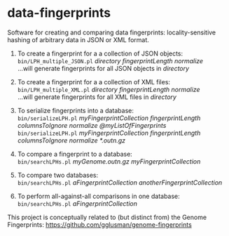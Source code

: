 # data-fingerprints
Software for creating and comparing data fingerprints: locality-sensitive hashing of arbitrary data in JSON or XML format.  

1. To create a fingerprint for a a collection of JSON objects:  
	`bin/LPH_multiple_JSON.pl` _directory fingerprintLength normalize_  
	...will generate fingerprints for all JSON objects in _directory_  

2. To create a fingerprint for a a collection of XML files:  
	`bin/LPH_multiple_XML.pl` _directory fingerprintLength normalize_  
	...will generate fingerprints for all XML files in _directory_  

3. To serialize fingerprints into a database:  
	`bin/serializeLPH.pl` _myFingerprintCollection fingerprintLength columnsToIgnore normalize @myListOfFingerprints_  
	`bin/serializeLPH.pl` _myFingerprintCollection fingerprintLength columnsToIgnore normalize *.outn.gz_

4. To compare a fingerprint to a database:  
	`bin/searchLPHs.pl` _myGenome.outn.gz myFingerprintCollection_  

5. To compare two databases:  
	`bin/searchLPHs.pl` _aFingerprintCollection anotherFingerprintCollection_

6. To perform all-against-all comparisons in one database:  
	`bin/searchLPHs.pl` _aFingerprintCollection_

This project is conceptually related to (but distinct from) the Genome Fingerprints: https://github.com/gglusman/genome-fingerprints

